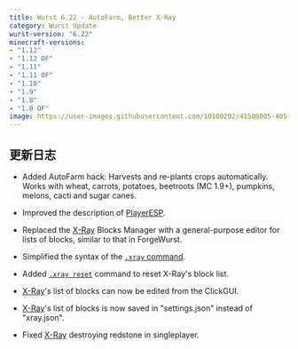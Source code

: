 ```yaml
---
title: Wurst 6.22 - AutoFarm, Better X-Ray
category: Wurst Update
wurst-version: "6.22"
minecraft-versions:
- "1.12"
- "1.12 OF"
- "1.11"
- "1.11 OF"
- "1.10"
- "1.9"
- "1.8"
- "1.8 OF"
image: https://user-images.githubusercontent.com/10100202/41506005-405fd582-7215-11e8-9c65-df57100c4da5.jpg
---
```

## 更新日志

- Added AutoFarm hack: Harvests and re-plants crops automatically. Works with wheat, carrots, potatoes, beetroots (MC 1.9+), pumpkins, melons, cacti and sugar canes.

- Improved the description of [PlayerESP](https://wurst.wiki/playeresp).

- Replaced the [X-Ray](https://wurst.wiki/x-ray) Blocks Manager with a general-purpose editor for lists of blocks, similar to that in ForgeWurst.

- Simplified the syntax of the [`.xray` command](https://wurst.wiki/cmd/xray).

- Added [`.xray reset`](https://wurst.wiki/cmd/xray) command to reset X-Ray's block list.

- [X-Ray](https://wurst.wiki/x-ray)'s list of blocks can now be edited from the ClickGUI.

- [X-Ray](https://wurst.wiki/x-ray)'s list of blocks is now saved in "settings.json" instead of "xray.json".

- Fixed [X-Ray](https://wurst.wiki/x-ray) destroying redstone in singleplayer.
